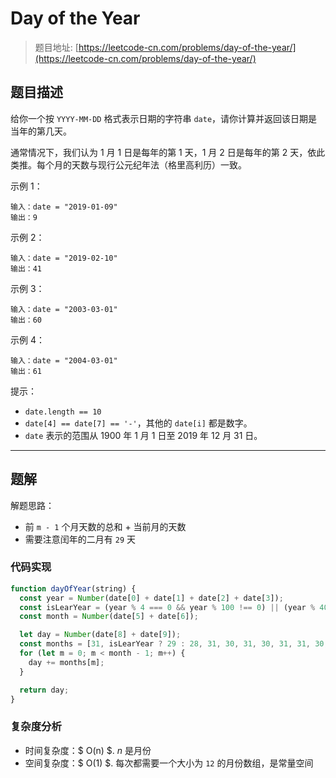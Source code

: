 # Day of the Year

> 题目地址: [https://leetcode-cn.com/problems/day-of-the-year/](https://leetcode-cn.com/problems/day-of-the-year/)

## 题目描述

给你一个按 `YYYY-MM-DD` 格式表示日期的字符串 `date`，请你计算并返回该日期是当年的第几天。

通常情况下，我们认为 1 月 1 日是每年的第 1 天，1 月 2 日是每年的第 2 天，依此类推。每个月的天数与现行公元纪年法（格里高利历）一致。

示例 1：

```
输入：date = "2019-01-09"
输出：9
```

示例 2：

```
输入：date = "2019-02-10"
输出：41
```

示例 3：

```
输入：date = "2003-03-01"
输出：60
```

示例 4：

```
输入：date = "2004-03-01"
输出：61
```

提示：

* `date.length == 10`
* `date[4] == date[7] == '-'`，其他的 `date[i]` 都是数字。
* `date` 表示的范围从 1900 年 1 月 1 日至 2019 年 12 月 31 日。

------

## 题解

解题思路：

* 前 `m - 1` 个月天数的总和 + 当前月的天数
* 需要注意闰年的二月有 `29` 天

### 代码实现

```js
function dayOfYear(string) {
  const year = Number(date[0] + date[1] + date[2] + date[3]);
  const isLearYear = (year % 4 === 0 && year % 100 !== 0) || (year % 400 === 0);
  const month = Number(date[5] + date[6]);

  let day = Number(date[8] + date[9]);
  const months = [31, isLearYear ? 29 : 28, 31, 30, 31, 30, 31, 31, 30, 31, 30, 31];
  for (let m = 0; m < month - 1; m++) {
    day += months[m];
  }

  return day;
}
```

### 复杂度分析

* 时间复杂度：$ O(n) $. $n$ 是月份
* 空间复杂度：$ O(1) $. 每次都需要一个大小为 `12` 的月份数组，是常量空间

